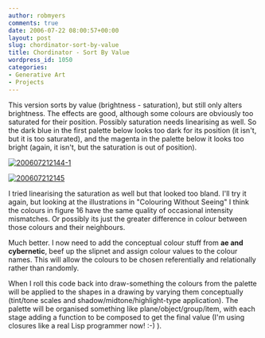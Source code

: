 ```yaml
---
author: robmyers
comments: true
date: 2006-07-22 08:00:57+00:00
layout: post
slug: chordinator-sort-by-value
title: Chordinator - Sort By Value
wordpress_id: 1050
categories:
- Generative Art
- Projects
---
```


  
This version sorts by value (brightness - saturation), but still only alters brightness. The effects are good, although some colours are obviously too saturated for their position. Possibly saturation needs linearising as well. So the dark blue in the first palette below looks too dark for its position (it isn't, but it is too saturated), and the magenta in the palette below it looks too bright (again, it isn't, but the saturation is out of position).  


  
[![200607212144-1](/wp-content/uploads/2006/07/200607212144-1-tm.jpg)](/wp-content/uploads/2006/07/200607212144-1.jpg)  


  
[![200607212145](/wp-content/uploads/2006/07/200607212145-tm.jpg)](/wp-content/uploads/2006/07/200607212145.jpg)  


  
I tried linearising the saturation as well but that looked too bland. I'll try it again, but looking at the illustrations in "Colouring Without Seeing" I think the colours in figure 16 have the same quality of occasional intensity mismatches. Or possibly its just the greater difference in colour between those colours and their neighbours.  


  
Much better. I now need to add the conceptual colour stuff from **ae **and** cybernetic**, beef up the slipnet and assign colour values to the colour names. This will allow the colours to be chosen referentially and relationally rather than randomly.  


  
When I roll this code back into draw-something the colours from the palette will be applied to the shapes in a  drawing by varying them conceptually (tint/tone scales and shadow/midtone/highlight-type application). The palette will be organised something like plane/object/group/item, with each stage adding a function to be composed to get the final value (I'm using closures like a real Lisp programmer now! :-) ).  


  


